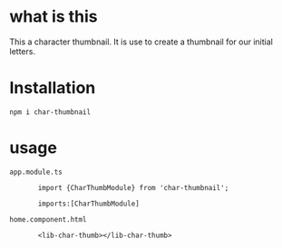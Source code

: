 # what is this
 This a character thumbnail. It is use to  create a thumbnail for our initial letters. 

# Installation
`npm i char-thumbnail`

# usage
````
app.module.ts

       import {CharThumbModule} from 'char-thumbnail';

       imports:[CharThumbModule]

home.component.html

       <lib-char-thumb></lib-char-thumb>       

````

